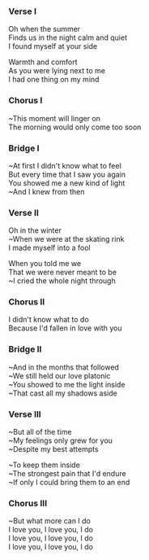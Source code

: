 ### Verse I
Oh when the summer  
Finds us in the night calm and quiet  
I found myself at your side

Warmth and comfort  
As you were lying next to me  
I had one thing on my mind

### Chorus I
~This moment will linger on  
The morning would only come too soon

### Bridge I
~At first I didn't know what to feel  
But every time that I saw you again  
You showed me a new kind of light  
~And I knew from then

### Verse II
Oh in the winter  
~When we were at the skating rink  
I made myself into a fool

When you told me we  
That we were never meant to be  
~I cried the whole night through

### Chorus II
I didn't know what to do  
Because I'd fallen in love with you

### Bridge II
~And in the months that followed  
~We still held our love platonic  
~You showed to me the light inside  
~That cast all my shadows aside

### Verse III
~But all of the time  
~My feelings only grew for you  
~Despite my best attempts

~To keep them inside  
~The strongest pain that I'd endure  
~If only I could bring them to an end

### Chorus III
~But what more can I do  
I love you, I love you, I do  
I love you, I love you, I do  
I love you, I love you, I do
